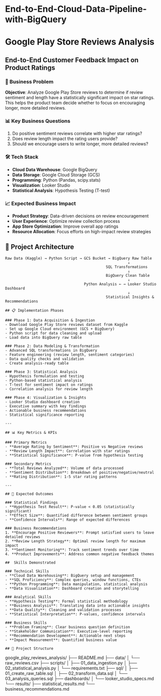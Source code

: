 # End-to-End-Cloud-Data-Pipeline-with-BigQuery

# Google Play Store Reviews Analysis
## End-to-End Customer Feedback Impact on Product Ratings

### 🎯 Business Problem
**Objective**: Analyze Google Play Store reviews to determine if review sentiment and length have a statistically significant impact on star ratings. This helps the product team decide whether to focus on encouraging longer, more detailed reviews.

### 📊 Key Business Questions
1. Do positive sentiment reviews correlate with higher star ratings?
2. Does review length impact the rating users provide?
3. Should we encourage users to write longer, more detailed reviews?

### 🛠️ Tech Stack
- **Cloud Data Warehouse**: Google BigQuery
- **Data Storage**: Google Cloud Storage (GCS)
- **Programming**: Python (Pandas, scipy.stats)
- **Visualization**: Looker Studio
- **Statistical Analysis**: Hypothesis Testing (T-test)

### 📈 Expected Business Impact
- **Product Strategy**: Data-driven decisions on review encouragement
- **User Experience**: Optimize review collection process
- **App Store Optimization**: Improve overall app ratings
- **Resource Allocation**: Focus efforts on high-impact review strategies

## 🚀 Project Architecture

```
Raw Data (Kaggle) → Python Script → GCS Bucket → BigQuery Raw Table
                                                        ↓
                                              SQL Transformations
                                                        ↓
                                              BigQuery Clean Table
                                                        ↓
                                    Python Analysis ← → Looker Studio Dashboard
                                                        ↓
                                              Statistical Insights & Recommendations

## 📋 Implementation Phases

### Phase 1: Data Acquisition & Ingestion
- Download Google Play Store reviews dataset from Kaggle
- Set up Google Cloud environment (GCS + BigQuery)
- Python script for data cleaning and upload
- Load data into BigQuery raw table

### Phase 2: Data Modeling & Transformation
- Advanced SQL transformations in BigQuery
- Feature engineering (review length, sentiment categories)
- Data quality checks and validation
- Create analysis-ready table

### Phase 3: Statistical Analysis
- Hypothesis formulation and testing
- Python-based statistical analysis
- T-test for sentiment impact on ratings
- Correlation analysis for review length

### Phase 4: Visualization & Insights
- Looker Studio dashboard creation
- Executive summary with key findings
- Actionable business recommendations
- Statistical significance reporting

---

## 📊 Key Metrics & KPIs

### Primary Metrics
- **Average Rating by Sentiment**: Positive vs Negative reviews
- **Review Length Impact**: Correlation with star ratings
- **Statistical Significance**: P-value from hypothesis testing

### Secondary Metrics
- **Total Reviews Analyzed**: Volume of data processed
- **Sentiment Distribution**: Breakdown of positive/negative/neutral
- **Rating Distribution**: 1-5 star rating patterns

---

## 🎯 Expected Outcomes

### Statistical Findings
- **Hypothesis Test Result**: P-value < 0.05 (statistically significant)
- **Effect Size**: Quantified difference between sentiment groups
- **Confidence Intervals**: Range of expected differences

### Business Recommendations
1. **Encourage Positive Reviewers**: Prompt satisfied users to leave detailed reviews
2. **Review Length Strategy**: Optimal review length for maximum impact
3. **Sentiment Monitoring**: Track sentiment trends over time
4. **Product Improvements**: Address common negative feedback themes

##  Skills Demonstrated

### Technical Skills
- **Cloud Data Warehousing**: BigQuery setup and management
- **SQL Proficiency**: Complex queries, window functions, CTEs
- **Python Programming**: Data manipulation, statistical analysis
- **Data Visualization**: Dashboard creation and storytelling

### Analytical Skills
- **Hypothesis Testing**: Formal statistical methodology
- **Business Analysis**: Translating data into actionable insights
- **Data Quality**: Cleaning and validation processes
- **Statistical Interpretation**: P-values, confidence intervals

### Business Skills
- **Problem Framing**: Clear business question definition
- **Stakeholder Communication**: Executive-level reporting
- **Recommendation Development**: Actionable next steps
- **Impact Measurement**: Quantified business value

## 📁 Project Structure

```
google_play_reviews_analysis/
├── README.md
├── data/
│   └── raw_reviews.csv
├── scripts/
│   ├── 01_data_ingestion.py
│   ├── 02_statistical_analysis.py
│   └── requirements.txt
├── sql/
│   ├── 01_create_raw_table.sql
│   ├── 02_transform_data.sql
│   └── 03_analysis_queries.sql
├── dashboards/
│   └── looker_studio_specs.md
└── results/
    ├── statistical_results.md
    └── business_recommendations.md
```

